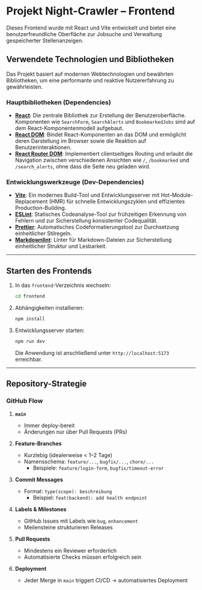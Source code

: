 # Projekt Night-Crawler – Frontend

Dieses Frontend wurde mit React und Vite entwickelt und bietet eine benutzerfreundliche Oberfläche zur Jobsuche und Verwaltung gespeicherter Stellenanzeigen.

## Verwendete Technologien und Bibliotheken

Das Projekt basiert auf modernen Webtechnologien und bewährten Bibliotheken, um eine performante und reaktive Nutzererfahrung zu gewährleisten.

### Hauptbibliotheken (Dependencies)

- **[React](https://react.dev/)**: Die zentrale Bibliothek zur Erstellung der Benutzeroberfläche. Komponenten wie `SearchForm`, `SearchAlerts` und `BookmarkedJobs` sind auf dem React-Komponentenmodell aufgebaut.
- **[React DOM](https://react.dev/reference/react-dom)**: Bindet React-Komponenten an das DOM und ermöglicht deren Darstellung im Browser sowie die Reaktion auf Benutzerinteraktionen.
- **[React Router DOM](https://reactrouter.com/)**: Implementiert clientseitiges Routing und erlaubt die Navigation zwischen verschiedenen Ansichten wie `/`, `/bookmarked` und `/search_alerts`, ohne dass die Seite neu geladen wird.

### Entwicklungswerkzeuge (Dev-Dependencies)

- **[Vite](https://vitejs.dev/)**: Ein modernes Build-Tool und Entwicklungsserver mit Hot-Module-Replacement (HMR) für schnelle Entwicklungszyklen und effizientes Production-Building.
- **[ESLint](https://eslint.org/)**: Statisches Codeanalyse-Tool zur frühzeitigen Erkennung von Fehlern und zur Sicherstellung konsistenter Codequalität.
- **[Prettier](https://prettier.io/)**: Automatisches Codeformatierungstool zur Durchsetzung einheitlicher Stilregeln.
- **[Markdownlint](https://github.com/DavidAnson/markdownlint)**: Linter für Markdown-Dateien zur Sicherstellung einheitlicher Struktur und Lesbarkeit.

---

## Starten des Frontends

1. In das `frontend`-Verzeichnis wechseln:

   ```bash
   cd frontend
   ```

2. Abhängigkeiten installieren:

   ```bash
   npm install
   ```

3. Entwicklungsserver starten:

   ```bash
   npm run dev
   ```

   Die Anwendung ist anschließend unter `http://localhost:5173` erreichbar.

---

## Repository-Strategie

### GitHub Flow

1. **`main`**
   - Immer deploy-bereit
   - Änderungen nur über Pull Requests (PRs)

2. **Feature-Branches**
   - Kurzlebig (idealerweise < 1–2 Tage)
   - Namensschema: `feature/...`, `bugfix/...`, `chore/...`
     - Beispiele: `feature/login-form`, `bugfix/timeout-error`

3. **Commit Messages**
   - Format: `type(scope): beschreibung`
     - Beispiel: `feat(backend): add health endpoint`

4. **Labels & Milestones**
   - GitHub Issues mit Labels wie `bug`, `enhancement`
   - Meilensteine strukturieren Releases

5. **Pull Requests**
   - Mindestens ein Reviewer erforderlich
   - Automatisierte Checks müssen erfolgreich sein

6. **Deployment**
   - Jeder Merge in `main` triggert CI/CD → automatisiertes Deployment
